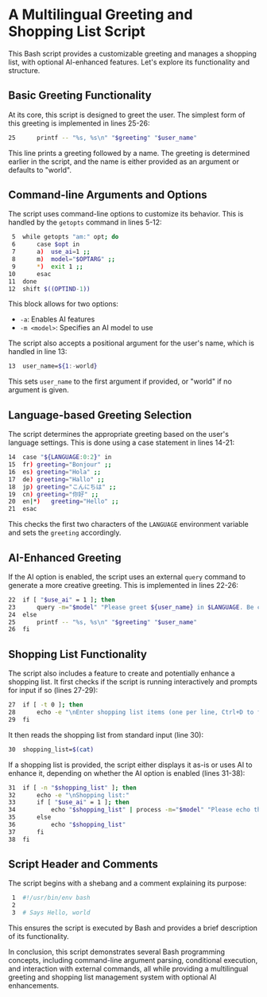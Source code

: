 # A Multilingual Greeting and Shopping List Script

This Bash script provides a customizable greeting and manages a shopping list, with optional AI-enhanced features. Let's explore its functionality and structure.

## Basic Greeting Functionality

At its core, this script is designed to greet the user. The simplest form of this greeting is implemented in lines 25-26:

```bash
25		printf -- "%s, %s\n" "$greeting" "$user_name"
```

This line prints a greeting followed by a name. The greeting is determined earlier in the script, and the name is either provided as an argument or defaults to "world".

## Command-line Arguments and Options

The script uses command-line options to customize its behavior. This is handled by the `getopts` command in lines 5-12:

```bash
 5	while getopts "am:" opt; do
 6		case $opt in
 7		a)	use_ai=1 ;;
 8		m)	model="$OPTARG" ;;
 9		*)	exit 1 ;;
10		esac
11	done
12	shift $((OPTIND-1))
```

This block allows for two options:
- `-a`: Enables AI features
- `-m <model>`: Specifies an AI model to use

The script also accepts a positional argument for the user's name, which is handled in line 13:

```bash
13	user_name=${1:-world}
```

This sets `user_name` to the first argument if provided, or "world" if no argument is given.

## Language-based Greeting Selection

The script determines the appropriate greeting based on the user's language settings. This is done using a case statement in lines 14-21:

```bash
14	case "${LANGUAGE:0:2}" in
15	fr)	greeting="Bonjour" ;;
16	es)	greeting="Hola" ;;
17	de)	greeting="Hallo" ;;
18	jp)	greeting="こんにちは" ;;
19	cn)	greeting="你好" ;;
20	en|*)	greeting="Hello" ;;
21	esac
```

This checks the first two characters of the `LANGUAGE` environment variable and sets the `greeting` accordingly.

## AI-Enhanced Greeting

If the AI option is enabled, the script uses an external `query` command to generate a more creative greeting. This is implemented in lines 22-26:

```bash
22	if [ "$use_ai" = 1 ]; then
23		query -m="$model" "Please greet ${user_name} in $LANGUAGE. Be creative, but not more than 50 words."
24	else
25		printf -- "%s, %s\n" "$greeting" "$user_name"
26	fi
```

## Shopping List Functionality

The script also includes a feature to create and potentially enhance a shopping list. It first checks if the script is running interactively and prompts for input if so (lines 27-29):

```bash
27	if [ -t 0 ]; then
28		echo -e "\nEnter shopping list items (one per line, Ctrl+D to finish):"
29	fi
```

It then reads the shopping list from standard input (line 30):

```bash
30	shopping_list=$(cat)
```

If a shopping list is provided, the script either displays it as-is or uses AI to enhance it, depending on whether the AI option is enabled (lines 31-38):

```bash
31	if [ -n "$shopping_list" ]; then
32		echo -e "\nShopping list:"
33		if [ "$use_ai" = 1 ]; then
34			echo "$shopping_list" | process -m="$model" "Please echo the input and add any extra items we might need, in $LANGUAGE."
35		else
36			echo "$shopping_list"
37		fi
38	fi
```

## Script Header and Comments

The script begins with a shebang and a comment explaining its purpose:

```bash
 1	#!/usr/bin/env bash
 2	
 3	# Says Hello, world
```

This ensures the script is executed by Bash and provides a brief description of its functionality.

In conclusion, this script demonstrates several Bash programming concepts, including command-line argument parsing, conditional execution, and interaction with external commands, all while providing a multilingual greeting and shopping list management system with optional AI enhancements.

